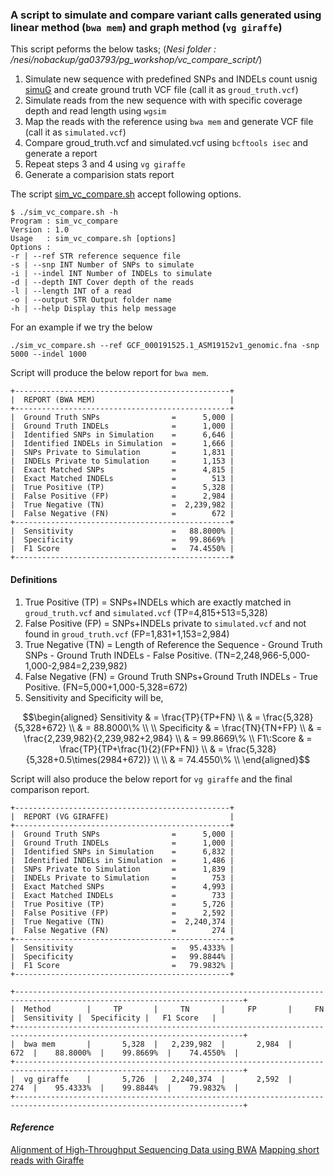 ### A script to simulate and compare variant calls generated using linear method (`bwa mem`) and graph method (`vg giraffe`)

This script peforms the below tasks; (_Nesi folder : /nesi/nobackup/ga03793/pg_workshop/vc_compare_script/_)
1. Simulate new sequence with predefined SNPs and INDELs count usnig [simuG](https://github.com/yjx1217/simuG) and create ground truth VCF file (call it as `groud_truth.vcf`)
2. Simulate reads from the new sequence with with specific coverage depth and read length using `wgsim`
3. Map the reads with the reference using `bwa mem` and generate VCF file (call it as `simulated.vcf`)
4. Compare groud_truth.vcf and simulated.vcf using `bcftools isec` and generate a report
5. Repeat steps 3 and 4 using `vg giraffe`
6. Generate a comparision stats report

The script [sim_vc_compare.sh](https://github.com/nuzla/Pangenome-Graphs-Workshop/blob/main/Scripts/sim_vc_compare.sh) accept following options. 

````
$ ./sim_vc_compare.sh -h
Program : sim_vc_compare
Version : 1.0
Usage   : sim_vc_compare.sh [options]
Options :
-r | --ref STR reference sequence file
-s | --snp INT Number of SNPs to simulate
-i | --indel INT Number of INDELs to simulate
-d | --depth INT Cover depth of the reads
-l | --length INT of a read
-o | --output STR Output folder name
-h | --help Display this help message
````

For an example if we try the below 
```
./sim_vc_compare.sh --ref GCF_000191525.1_ASM19152v1_genomic.fna -snp 5000 --indel 1000
```
Script will produce the below report for `bwa mem`.

```
+------------------------------------------------+
|  REPORT (BWA MEM)                              |
+------------------------------------------------+
|  Ground Truth SNPs                =      5,000 |
|  Ground Truth INDELs              =      1,000 |
|  Identified SNPs in Simulation    =      6,646 |
|  Identified INDELs in Simulation  =      1,666 |
|  SNPs Private to Simulation       =      1,831 |
|  INDELs Private to Simulation     =      1,153 |
|  Exact Matched SNPs               =      4,815 |
|  Exact Matched INDELs             =        513 |
|  True Positive (TP)               =      5,328 |
|  False Positive (FP)              =      2,984 |
|  True Negative (TN)               =  2,239,982 |
|  False Negative (FN)              =        672 |
+------------------------------------------------+
|  Sensitivity                      =   88.8000% |
|  Specificity                      =   99.8669% |
|  F1 Score                         =   74.4550% |
+------------------------------------------------+
```

#### Definitions
1. True Positive (TP) = SNPs+INDELs which are exactly matched in `groud_truth.vcf` and `simulated.vcf` (TP=4,815+513=5,328)
2. False Positive (FP) = SNPs+INDELs private to `simulated.vcf` and not found in `groud_truth.vcf` (FP=1,831+1,153=2,984)
3. True Negative (TN) = Length of Reference the Sequence - Ground Truth SNPs - Ground Truth INDELs - False Positive. (TN=2,248,966-5,000-1,000-2,984=2,239,982)
4. False Negative (FN) = Ground Truth SNPs+Ground Truth INDELs - True Positive. (FN=5,000+1,000-5,328=672)
5. Sensitivity and Specificity will be, 

```math
\begin{aligned}
Sensitivity  & = \frac{TP}{TP+FN} \\
              &  = \frac{5,328}{5,328+672} \\
              & = 88.8000\% \\ \\
Specificity & = \frac{TN}{TN+FP} \\
            &  = \frac{2,239,982}{2,239,982+2,984} \\
            & = 99.8669\% \\
F1\:Score & = \frac{TP}{TP+\frac{1}{2}(FP+FN)} \\
            &  = \frac{5,328}{5,328+0.5\times(2984+672)} \\ \\
            & = 74.4550\% \\
\end{aligned}
```

Script will also produce the below report for `vg giraffe` and the final comparison report.

```
+------------------------------------------------+
|  REPORT (VG GIRAFFE)                           |
+------------------------------------------------+
|  Ground Truth SNPs                =      5,000 |
|  Ground Truth INDELs              =      1,000 |
|  Identified SNPs in Simulation    =      6,832 |
|  Identified INDELs in Simulation  =      1,486 |
|  SNPs Private to Simulation       =      1,839 |
|  INDELs Private to Simulation     =        753 |
|  Exact Matched SNPs               =      4,993 |
|  Exact Matched INDELs             =        733 |
|  True Positive (TP)               =      5,726 |
|  False Positive (FP)              =      2,592 |
|  True Negative (TN)               =  2,240,374 |
|  False Negative (FN)              =        274 |
+------------------------------------------------+
|  Sensitivity                      =   95.4333% |
|  Specificity                      =   99.8844% |
|  F1 Score                         =   79.9832% |
+------------------------------------------------+
```

```
+-------------------------------------------------------------------------------------------------------------------------+
|  Method        |     TP       |     TN       |     FP       |     FN       |  Sensitivity |  Specificity |   F1 Score   |
+-------------------------------------------------------------------------------------------------------------------------+
|  bwa mem       |       5,328  |   2,239,982  |       2,984  |         672  |    88.8000%  |    99.8669%  |    74.4550%  |
+-------------------------------------------------------------------------------------------------------------------------+
|  vg giraffe    |       5,726  |   2,240,374  |       2,592  |         274  |    95.4333%  |    99.8844%  |    79.9832%  |
+-------------------------------------------------------------------------------------------------------------------------+
```

#### _Reference_
[Alignment of High-Throughput Sequencing Data using BWA](https://ucdavis-bioinformatics-training.github.io/2017-August-Variant-Analysis-Workshop/wednesday/alignment.html)
[Mapping short reads with Giraffe](https://github.com/vgteam/vg/wiki/Mapping-short-reads-with-Giraffe)



